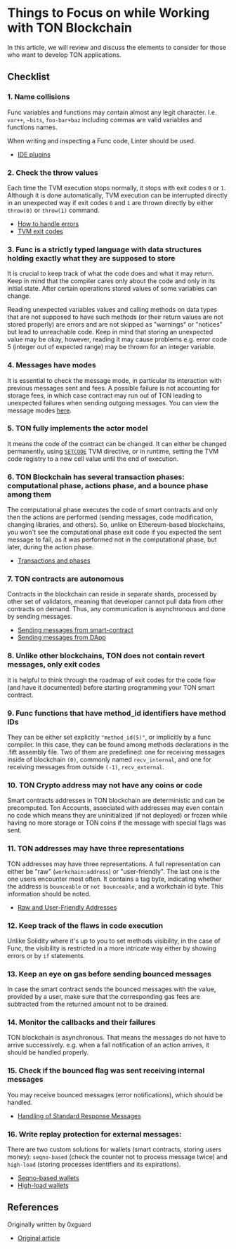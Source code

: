 # Things to Focus on while Working with TON Blockchain

In this article, we will review and discuss the elements to consider for those who want to develop TON applications.

## Checklist

### 1. Name collisions

Func variables and functions may contain almost any legit character. I.e. `var++`, `~bits`, `foo-bar+baz` including commas are valid variables and functions names.

When writing and inspecting a Func code, Linter should be used.

- [IDE plugins](/v3/documentation/smart-contracts/getting-started/ide-plugins/)

### 2. Check the throw values

Each time the TVM execution stops normally, it stops with exit codes `0` or `1`. Although it is done automatically, TVM execution can be interrupted directly in an unexpected way if exit codes `0` and `1` are thrown directly by either `throw(0)` or `throw(1)` command.

- [How to handle errors](/v3/documentation/smart-contracts/func/docs/builtins#throwing-exceptions)
- [TVM exit codes](/v3/documentation/tvm/tvm-exit-codes)

### 3. Func is a strictly typed language with data structures holding exactly what they are supposed to store

It is crucial to keep track of what the code does and what it may return. Keep in mind that the compiler cares only about the code and only in its initial state. After certain operations stored values of some variables can change.

Reading unexpected variables values and calling methods on data types that are not supposed to have such methods (or their return values are not stored properly) are errors and are not skipped as "warnings" or "notices" but lead to unreachable code. Keep in mind that storing an unexpected value may be okay, however, reading it may cause problems e.g. error code 5 (integer out of expected range) may be thrown for an integer variable.

### 4. Messages have modes

It is essential to check the message mode, in particular its interaction with previous messages sent and fees. A possible failure is not accounting for storage fees, in which case contract may run out of TON leading to unexpected failures when sending outgoing messages. You can view the message modes [here](/v3/documentation/smart-contracts/message-management/sending-messages#message-modes).

### 5. TON fully implements the actor model

It means the code of the contract can be changed. It can either be changed permanently, using [`SETCODE`](/v3/documentation/smart-contracts/func/docs/stdlib#set_code) TVM directive, or in runtime, setting the TVM code registry to a new cell value until the end of execution.

### 6. TON Blockchain has several transaction phases: computational phase, actions phase, and a bounce phase among them

The computational phase executes the code of smart contracts and only then the actions are performed (sending messages, code modification, changing libraries, and others). So, unlike on Ethereum-based blockchains, you won't see the computational phase exit code if you expected the sent message to fail, as it was performed not in the computational phase, but later, during the action phase.

- [Transactions and phases](/v3/documentation/tvm/tvm-overview#transactions-and-phases)

### 7. TON contracts are autonomous

Contracts in the blockchain can reside in separate shards, processed by other set of validators, meaning that developer cannot pull data from other contracts on demand. Thus, any communication is asynchronous and done by sending messages.

- [Sending messages from smart-contract](/v3/documentation/smart-contracts/message-management/sending-messages)
- [Sending messages from DApp](/v3/guidelines/ton-connect/guidelines/sending-messages)

### 8. Unlike other blockchains, TON does not contain revert messages, only exit codes

It is helpful to think through the roadmap of exit codes for the code flow (and have it documented) before starting programming your TON smart contract.

### 9. Func functions that have method_id identifiers have method IDs

They can be either set explicitly `"method_id(5)"`, or implicitly by a func compiler. In this case, they can be found among methods declarations in the .fift assembly file. Two of them are predefined: one for receiving messages inside of blockchain `(0)`, commonly named `recv_internal`, and one for receiving messages from outside `(-1)`, `recv_external`.

### 10. TON Crypto address may not have any coins or code

Smart contracts addresses in TON blockchain are deterministic and can be precomputed. Ton Accounts, associated with addresses may even contain no code which means they are uninitialized (if not deployed) or frozen while having no more storage or TON coins if the message with special flags was sent.

### 11. TON addresses may have three representations

TON addresses may have three representations.
A full representation can either be "raw" (`workchain:address`) or "user-friendly". The last one is the one users encounter most often. It contains a tag byte, indicating whether the address is `bounceable` or `not bounceable`, and a workchain id byte. This information should be noted.

- [Raw and User-Friendly Addresses](v3/documentation/smart-contracts/addresses#raw-and-user-friendly-addresses)

### 12. Keep track of the flaws in code execution

Unlike Solidity where it's up to you to set methods visibility, in the case of Func, the visibility is restricted in a more intricate way either by showing errors or by `if` statements.

### 13. Keep an eye on gas before sending bounced messages

In case the smart contract sends the bounced messages with the value, provided by a user, make sure that the corresponding gas fees are subtracted from the returned amount not to be drained.

### 14. Monitor the callbacks and their failures

TON blockchain is asynchronous. That means the messages do not have to arrive successively. e.g. when a fail notification of an action arrives, it should be handled properly.

### 15. Check if the bounced flag was sent receiving internal messages

You may receive bounced messages (error notifications), which should be handled.

- [Handling of Standard Response Messages](/v3/documentation/smart-contracts/message-management/internal-messages#handling-of-standard-response-messages)

### 16. Write replay protection for external messages:

There are two custom solutions for wallets (smart contracts, storing users money): `seqno-based` (check the counter not to process message twice) and `high-load` (storing processes identifiers and its expirations).

- [Seqno-based wallets](/v3/guidelines/dapps/asset-processing/payments-processing/#seqno-based-wallets)
- [High-load wallets](/v3/guidelines/dapps/asset-processing/payments-processing/#high-load-wallets)

## References

Originally written by 0xguard

- [Original article](https://0xguard.com/things_to_focus_on_while_working_with_ton_blockchain)
